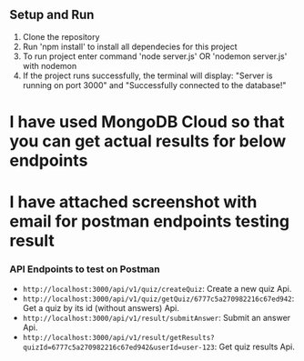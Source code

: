 
## Setup and Run
1. Clone the repository
2. Run 'npm install' to install all dependecies for this project
3. To run project enter command 'node server.js' OR 'nodemon server.js' with nodemon
4. If the project runs successfully, the terminal will display: "Server is running on port 3000" and "Successfully connected to the database!"

# I have used MongoDB Cloud so that you can get actual results for below endpoints
# I have attached screenshot with email for postman endpoints testing result

### API Endpoints to test on Postman
- `http://localhost:3000/api/v1/quiz/createQuiz`: Create a new quiz Api.
- `http://localhost:3000/api/v1/quiz/getQuiz/6777c5a270982216c67ed942`: Get a quiz by its id (without answers) Api.
- `http://localhost:3000/api/v1/result/submitAnswer`: Submit an answer Api.
- `http://localhost:3000/api/v1/result/getResults?quizId=6777c5a270982216c67ed942&userId=user-123`: Get quiz results Api.